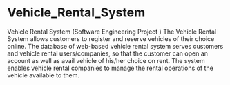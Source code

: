 # Vehicle_Rental_System
Vehicle Rental System (Software Engineering Project ) The Vehicle Rental System allows customers to register and reserve vehicles of their choice online. The database of web-based vehicle rental system serves customers and vehicle rental users/companies, so that the customer can open an account as well as avail vehicle of his/her choice on rent. The system enables vehicle rental companies to manage the rental operations of the vehicle available to them.

